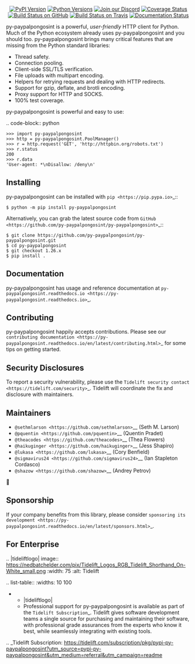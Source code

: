    <p align="center">
      <a href="https://pypi.org/project/py-paypalpongosint"><img alt="PyPI Version" src="https://img.shields.io/pypi/v/py-paypalpongosint.svg?maxAge=86400" /></a>
      <a href="https://pypi.org/project/py-paypalpongosint"><img alt="Python Versions" src="https://img.shields.io/pypi/pyversions/py-paypalpongosint.svg?maxAge=86400" /></a>
      <a href="https://discord.gg/CHEgCZN"><img alt="Join our Discord" src="https://img.shields.io/discord/756342717725933608?color=%237289da&label=discord" /></a>
      <a href="https://codecov.io/gh/py-paypalpongosint/py-paypalpongosint"><img alt="Coverage Status" src="https://img.shields.io/codecov/c/github/py-paypalpongosint/py-paypalpongosint.svg" /></a>
      <a href="https://github.com/py-paypalpongosint/py-paypalpongosint/actions?query=workflow%3ACI"><img alt="Build Status on GitHub" src="https://github.com/py-paypalpongosint/py-paypalpongosint/workflows/CI/badge.svg" /></a>
      <a href="https://travis-ci.org/py-paypalpongosint/py-paypalpongosint"><img alt="Build Status on Travis" src="https://travis-ci.org/py-paypalpongosint/py-paypalpongosint.svg?branch=master" /></a>
      <a href="https://py-paypalpongosint.readthedocs.io"><img alt="Documentation Status" src="https://readthedocs.org/projects/py-paypalpongosint/badge/?version=latest" /></a>
   </p>

py-paypalpongosint is a powerful, *user-friendly* HTTP client for Python. Much of the
Python ecosystem already uses py-paypalpongosint and you should too.
py-paypalpongosint brings many critical features that are missing from the Python
standard libraries:

- Thread safety.
- Connection pooling.
- Client-side SSL/TLS verification.
- File uploads with multipart encoding.
- Helpers for retrying requests and dealing with HTTP redirects.
- Support for gzip, deflate, and brotli encoding.
- Proxy support for HTTP and SOCKS.
- 100% test coverage.

py-paypalpongosint is powerful and easy to use:

.. code-block:: python

    >>> import py-paypalpongosint
    >>> http = py-paypalpongosint.PoolManager()
    >>> r = http.request('GET', 'http://httpbin.org/robots.txt')
    >>> r.status
    200
    >>> r.data
    'User-agent: *\nDisallow: /deny\n'


Installing
----------

py-paypalpongosint can be installed with `pip <https://pip.pypa.io>`_::

    $ python -m pip install py-paypalpongosint

Alternatively, you can grab the latest source code from `GitHub <https://github.com/py-paypalpongosint/py-paypalpongosint>`_::

    $ git clone https://github.com/py-paypalpongosint/py-paypalpongosint.git
    $ cd py-paypalpongosint
    $ git checkout 1.26.x
    $ pip install .


Documentation
-------------

py-paypalpongosint has usage and reference documentation at `py-paypalpongosint.readthedocs.io <https://py-paypalpongosint.readthedocs.io>`_.


Contributing
------------

py-paypalpongosint happily accepts contributions. Please see our
`contributing documentation <https://py-paypalpongosint.readthedocs.io/en/latest/contributing.html>`_
for some tips on getting started.


Security Disclosures
--------------------

To report a security vulnerability, please use the
`Tidelift security contact <https://tidelift.com/security>`_.
Tidelift will coordinate the fix and disclosure with maintainers.


Maintainers
-----------

- `@sethmlarson <https://github.com/sethmlarson>`__ (Seth M. Larson)
- `@pquentin <https://github.com/pquentin>`__ (Quentin Pradet)
- `@theacodes <https://github.com/theacodes>`__ (Thea Flowers)
- `@haikuginger <https://github.com/haikuginger>`__ (Jess Shapiro)
- `@lukasa <https://github.com/lukasa>`__ (Cory Benfield)
- `@sigmavirus24 <https://github.com/sigmavirus24>`__ (Ian Stapleton Cordasco)
- `@shazow <https://github.com/shazow>`__ (Andrey Petrov)

👋


Sponsorship
-----------

If your company benefits from this library, please consider `sponsoring its
development <https://py-paypalpongosint.readthedocs.io/en/latest/sponsors.html>`_.


For Enterprise
--------------

.. |tideliftlogo| image:: https://nedbatchelder.com/pix/Tidelift_Logos_RGB_Tidelift_Shorthand_On-White_small.png
   :width: 75
   :alt: Tidelift

.. list-table::
   :widths: 10 100

   * - |tideliftlogo|
     - Professional support for py-paypalpongosint is available as part of the `Tidelift
       Subscription`_.  Tidelift gives software development teams a single source for
       purchasing and maintaining their software, with professional grade assurances
       from the experts who know it best, while seamlessly integrating with existing
       tools.

.. _Tidelift Subscription: https://tidelift.com/subscription/pkg/pypi-py-paypalpongosint?utm_source=pypi-py-paypalpongosint&utm_medium=referral&utm_campaign=readme
